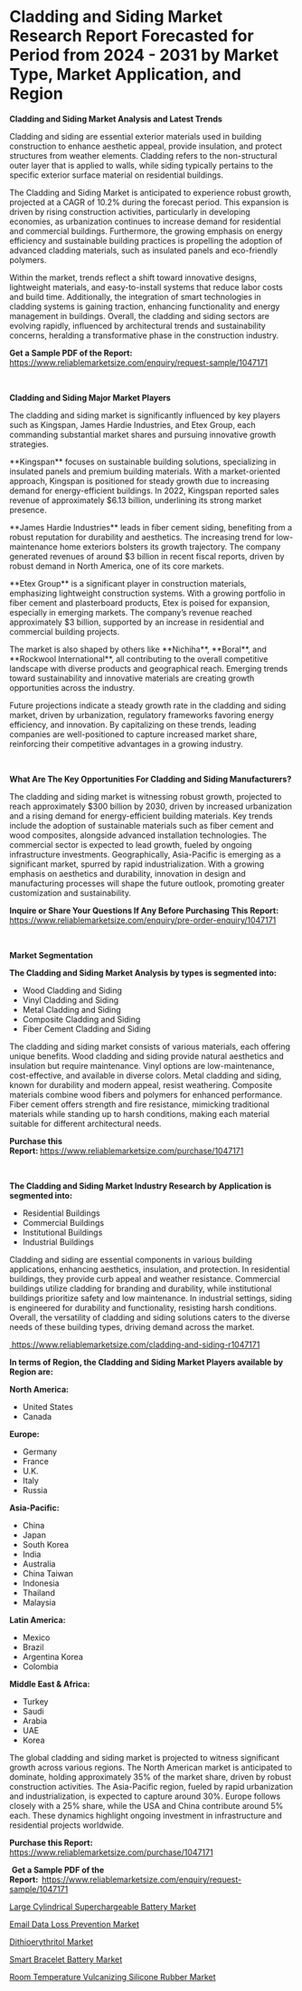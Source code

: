 <p><h1>Cladding and Siding Market Research Report Forecasted for Period from 2024 -  2031 by Market Type, Market Application, and Region</h1></p><p><strong>Cladding and Siding Market Analysis and Latest Trends</strong></p>
<p><p>Cladding and siding are essential exterior materials used in building construction to enhance aesthetic appeal, provide insulation, and protect structures from weather elements. Cladding refers to the non-structural outer layer that is applied to walls, while siding typically pertains to the specific exterior surface material on residential buildings.</p><p>The Cladding and Siding Market is anticipated to experience robust growth, projected at a CAGR of 10.2% during the forecast period. This expansion is driven by rising construction activities, particularly in developing economies, as urbanization continues to increase demand for residential and commercial buildings. Furthermore, the growing emphasis on energy efficiency and sustainable building practices is propelling the adoption of advanced cladding materials, such as insulated panels and eco-friendly polymers.</p><p>Within the market, trends reflect a shift toward innovative designs, lightweight materials, and easy-to-install systems that reduce labor costs and build time. Additionally, the integration of smart technologies in cladding systems is gaining traction, enhancing functionality and energy management in buildings. Overall, the cladding and siding sectors are evolving rapidly, influenced by architectural trends and sustainability concerns, heralding a transformative phase in the construction industry.</p></p>
<p><strong>Get a Sample PDF of the Report:&nbsp;</strong> <a href="https://www.reliablemarketsize.com/enquiry/request-sample/1047171?utm_campaign=1838&utm_medium=2&utm_source=Github&utm_content=ia&utm_term=06122024&utm_id=cladding-and-siding">https://www.reliablemarketsize.com/enquiry/request-sample/1047171</a></p>
<p>&nbsp;</p>
<p><strong>Cladding and Siding Major Market Players</strong></p>
<p><p>The cladding and siding market is significantly influenced by key players such as Kingspan, James Hardie Industries, and Etex Group, each commanding substantial market shares and pursuing innovative growth strategies.</p><p>**Kingspan** focuses on sustainable building solutions, specializing in insulated panels and premium building materials. With a market-oriented approach, Kingspan is positioned for steady growth due to increasing demand for energy-efficient buildings. In 2022, Kingspan reported sales revenue of approximately $6.13 billion, underlining its strong market presence.</p><p>**James Hardie Industries** leads in fiber cement siding, benefiting from a robust reputation for durability and aesthetics. The increasing trend for low-maintenance home exteriors bolsters its growth trajectory. The company generated revenues of around $3 billion in recent fiscal reports, driven by robust demand in North America, one of its core markets.</p><p>**Etex Group** is a significant player in construction materials, emphasizing lightweight construction systems. With a growing portfolio in fiber cement and plasterboard products, Etex is poised for expansion, especially in emerging markets. The company’s revenue reached approximately $3 billion, supported by an increase in residential and commercial building projects.</p><p>The market is also shaped by others like **Nichiha**, **Boral**, and **Rockwool International**, all contributing to the overall competitive landscape with diverse products and geographical reach. Emerging trends toward sustainability and innovative materials are creating growth opportunities across the industry.</p><p>Future projections indicate a steady growth rate in the cladding and siding market, driven by urbanization, regulatory frameworks favoring energy efficiency, and innovation. By capitalizing on these trends, leading companies are well-positioned to capture increased market share, reinforcing their competitive advantages in a growing industry.</p></p>
<p>&nbsp;</p>
<p><strong>What Are The Key Opportunities For Cladding and Siding Manufacturers?</strong></p>
<p><p>The cladding and siding market is witnessing robust growth, projected to reach approximately $300 billion by 2030, driven by increased urbanization and a rising demand for energy-efficient building materials. Key trends include the adoption of sustainable materials such as fiber cement and wood composites, alongside advanced installation technologies. The commercial sector is expected to lead growth, fueled by ongoing infrastructure investments. Geographically, Asia-Pacific is emerging as a significant market, spurred by rapid industrialization. With a growing emphasis on aesthetics and durability, innovation in design and manufacturing processes will shape the future outlook, promoting greater customization and sustainability.</p></p>
<p><strong>Inquire or Share Your Questions If Any Before Purchasing This Report:</strong> <a href="https://www.reliablemarketsize.com/enquiry/pre-order-enquiry/1047171?utm_campaign=1838&utm_medium=2&utm_source=Github&utm_content=ia&utm_term=06122024&utm_id=cladding-and-siding">https://www.reliablemarketsize.com/enquiry/pre-order-enquiry/1047171</a></p>
<p>&nbsp;</p>
<p><strong>Market Segmentation</strong></p>
<p><strong>The Cladding and Siding Market Analysis by types is segmented into:</strong></p>
<p><ul><li>Wood Cladding and Siding</li><li>Vinyl Cladding and Siding</li><li>Metal Cladding and Siding</li><li>Composite Cladding and Siding</li><li>Fiber Cement Cladding and Siding</li></ul></p>
<p><p>The cladding and siding market consists of various materials, each offering unique benefits. Wood cladding and siding provide natural aesthetics and insulation but require maintenance. Vinyl options are low-maintenance, cost-effective, and available in diverse colors. Metal cladding and siding, known for durability and modern appeal, resist weathering. Composite materials combine wood fibers and polymers for enhanced performance. Fiber cement offers strength and fire resistance, mimicking traditional materials while standing up to harsh conditions, making each material suitable for different architectural needs.</p></p>
<p><strong>Purchase this Report:&nbsp;</strong><a href="https://www.reliablemarketsize.com/purchase/1047171?utm_campaign=1838&utm_medium=2&utm_source=Github&utm_content=ia&utm_term=06122024&utm_id=cladding-and-siding">https://www.reliablemarketsize.com/purchase/1047171</a></p>
<p>&nbsp;</p>
<p><strong>The Cladding and Siding Market Industry Research by Application is segmented into:</strong></p>
<p><ul><li>Residential Buildings</li><li>Commercial Buildings</li><li>Institutional Buildings</li><li>Industrial Buildings</li></ul></p>
<p><p>Cladding and siding are essential components in various building applications, enhancing aesthetics, insulation, and protection. In residential buildings, they provide curb appeal and weather resistance. Commercial buildings utilize cladding for branding and durability, while institutional buildings prioritize safety and low maintenance. In industrial settings, siding is engineered for durability and functionality, resisting harsh conditions. Overall, the versatility of cladding and siding solutions caters to the diverse needs of these building types, driving demand across the market.</p></p>
<p><a href="https://www.reliablemarketsize.com/cladding-and-siding-r1047171?utm_campaign=1838&utm_medium=2&utm_source=Github&utm_content=ia&utm_term=06122024&utm_id=cladding-and-siding">&nbsp;https://www.reliablemarketsize.com/cladding-and-siding-r1047171</a></p>
<p><strong>In terms of Region, the Cladding and Siding Market Players available by Region are:</strong></p>
<p>
    <p> <strong> North America: </strong>
        <ul>
            <li>United States</li>
            <li>Canada</li>
        </ul>
        </p> 
    <p> <strong> Europe: </strong>
        <ul>
            <li>Germany</li>
            <li>France</li>
            <li>U.K.</li>
            <li>Italy</li>
            <li>Russia</li>
        </ul>
        </p> 
    <p> <strong> Asia-Pacific: </strong>
        <ul>
            <li>China</li>
            <li>Japan</li>
            <li>South Korea</li>
            <li>India</li>
            <li>Australia</li>
            <li>China Taiwan</li>
            <li>Indonesia</li>
            <li>Thailand</li>
            <li>Malaysia</li>
        </ul>
        </p> 
    <p> <strong> Latin America: </strong>
        <ul>
            <li>Mexico</li>
            <li>Brazil</li>
            <li>Argentina Korea</li>
            <li>Colombia</li>
        </ul>
        </p> 
    <p> <strong> Middle East & Africa: </strong>
        <ul>
            <li>Turkey</li>
            <li>Saudi</li>
            <li>Arabia</li>
            <li>UAE</li>
            <li>Korea</li>
        </ul>
    </p>
    </p>
<p><p>The global cladding and siding market is projected to witness significant growth across various regions. The North American market is anticipated to dominate, holding approximately 35% of the market share, driven by robust construction activities. The Asia-Pacific region, fueled by rapid urbanization and industrialization, is expected to capture around 30%. Europe follows closely with a 25% share, while the USA and China contribute around 5% each. These dynamics highlight ongoing investment in infrastructure and residential projects worldwide.</p></p>
<p><strong>Purchase this Report: </strong><a href="https://www.reliablemarketsize.com/purchase/1047171?utm_campaign=1838&utm_medium=2&utm_source=Github&utm_content=ia&utm_term=06122024&utm_id=cladding-and-siding">https://www.reliablemarketsize.com/purchase/1047171</a></p>
<p>&nbsp;<strong>Get a Sample PDF of the Report:&nbsp;&nbsp;</strong><a href="https://www.reliablemarketsize.com/enquiry/request-sample/1047171?utm_campaign=1838&utm_medium=2&utm_source=Github&utm_content=ia&utm_term=06122024&utm_id=cladding-and-siding">https://www.reliablemarketsize.com/enquiry/request-sample/1047171</a></p>
<p><strong></strong></p>
<p><p><a href="https://issuu.com/reportprime-2/docs/large-cylindrical-superchargeable-battery-market-s?utm_campaign=1838&utm_medium=2&utm_source=Github&utm_content=ia&utm_term=06122024&utm_id=cladding-and-siding">Large Cylindrical Superchargeable Battery Market</a></p><p><a href="https://www.linkedin.com/pulse/email-data-loss-prevention-market-revolution-size-share-myaff?utm_campaign=1838&utm_medium=2&utm_source=Github&utm_content=ia&utm_term=06122024&utm_id=cladding-and-siding">Email Data Loss Prevention Market</a></p><p><a href="https://issuu.com/reportprime-2/docs/dithioerythritol-market-size-2030.pptx?utm_campaign=1838&utm_medium=2&utm_source=Github&utm_content=ia&utm_term=06122024&utm_id=cladding-and-siding">Dithioerythritol Market</a></p><p><a href="https://www.linkedin.com/pulse/smart-bracelet-battery-market-analysis-size-share-trends-yiude?utm_campaign=1838&utm_medium=2&utm_source=Github&utm_content=ia&utm_term=06122024&utm_id=cladding-and-siding">Smart Bracelet Battery Market</a></p><p><a href="https://www.linkedin.com/pulse/north-americas-room-temperature-vulcanizing-silicone-rubber-lduqe?utm_campaign=1838&utm_medium=2&utm_source=Github&utm_content=ia&utm_term=06122024&utm_id=cladding-and-siding">Room Temperature Vulcanizing Silicone Rubber Market</a></p></p>